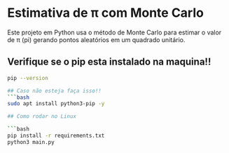 # Estimativa de π com Monte Carlo

Este projeto em Python usa o método de Monte Carlo para estimar o valor de π (pi) gerando pontos aleatórios em um quadrado unitário.

## Verifique se o pip esta instalado na maquina!!
```bash
pip --version

## Caso não esteja faça isso!!
```bash
sudo apt install python3-pip -y

## Como rodar no Linux

```bash
pip install -r requirements.txt
python3 main.py
